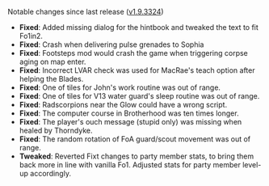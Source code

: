 Notable changes since last release ([v1.9.3324](https://github.com/rotators/Fo1in2/releases/tag/v1.9.3324))

- **Fixed**: Added missing dialog for the hintbook and tweaked the text to fit Fo1in2.
- **Fixed**: Crash when delivering pulse grenades to Sophia
- **Fixed**: Footsteps mod would crash the game when triggering corpse aging on map enter.
- **Fixed**: Incorrect LVAR check was used for MacRae's teach option after helping the Blades.
- **Fixed**: One of tiles for John's work routine was out of range.
- **Fixed**: One of tiles for V13 water guard's sleep routine was out of range.
- **Fixed**: Radscorpions near the Glow could have a wrong script.
- **Fixed**: The computer course in Brotherhood was ten times longer.
- **Fixed**: The player's ouch message (stupid only) was missing when healed by Thorndyke.
- **Fixed**: The random rotation of FoA guard/scout movement was out of range.
- **Tweaked**: Reverted Fixt changes to party member stats, to bring them back more in line with vanilla Fo1. Adjusted stats for party member level-up accordingly.
